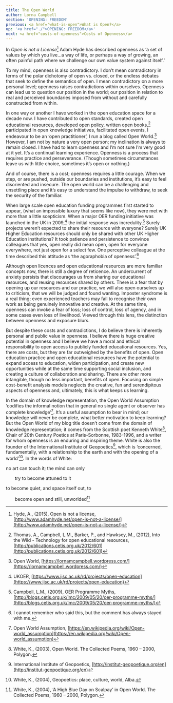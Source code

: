 ```yaml
---
title: The Open World
author: Lorna Campbell
section: 'OPENING: FREEDOM'
previous: <a href="what-is-open">What is Open?</a>
up: '<a href="./">OPENING: FREEDOM</a>'
next: <a href="costs-of-openness">Costs of Openness</a>
---
```


In *Open is not a License*[^1] Adam Hyde has described openness as ‘a set of
values by which you live…a way of life, or perhaps a way of growing, an often
painful path where we challenge our own value system against itself.’

To my mind, openness is also contradictory. I don’t mean contradictory in terms
of the polar dichotomy of open vs. closed, or the endless debates that seek to
define the semantics of open. I mean contradictory on a more personal level;
openness raises contradictions within ourselves. Openness can lead us to
question our position in the world; our position in relation to real and
perceived boundaries imposed from without and carefully constructed from
within.

In one way or another I have worked in the open education space for a decade
now. I have contributed to open standards, created open educational resources,
developed open policy, written open books,[^2] participated in open knowledge
initiatives, facilitated open events, I endeavour to be an ‘open practitioner’,
I run a blog called Open World.[^3] However, I am not by nature a very open
person; my inclination is always to remain closed. I have had to learn openness
and I’m not sure I’m very good at it yet. It’s a continual learning experience.
Openness is a process that requires practice and perseverance. (Though
sometimes circumstances leave us with little choice, sometimes it’s open or
nothing.)

And of course, there is a cost; openness requires a little courage. When we
step, or are pushed, outside our boundaries and institutions, it’s easy to feel
disoriented and insecure. The open world can be a challenging and unsettling
place and it’s easy to understand the impulse to withdraw, to seek the security
of the familiar.

When large scale open education funding programmes first started to appear,
(what an impossible luxury that seems like now), they were met with more than a
little scepticism. When a major OER funding initiative was launched in the UK
in 2009,[^4] the initial response was incredulity.[^5] Surely projects weren’t
expected to share their resource with everyone? Surely UK Higher Education
resources should only be shared with other UK Higher Education institutions? It
took patience and persistence to convince colleagues that yes, open really did
mean open, open for everyone everywhere, not just open for a select few. One
perceptive colleague at the time described this attitude as ‘the agoraphobia of
openness’.[^6]

Although open licences and open educational resources are more familiar
concepts now, there is still a degree of reticence. An undercurrent of anxiety
persists that discourages us from sharing our educational resources, and
reusing resources shared by others. There is a fear that by opening up our
resources and our practice, we will also open ourselves up to criticism, that
we will be judged and found wanting. Imposter syndrome is a real thing; even
experienced teachers may fail to recognise their own work as being genuinely
innovative and creative. At the same time, openness can invoke a fear of loss;
loss of control, loss of agency, and in some cases even loss of livelihood.
Viewed through this lens, the distinction between openness and exposure blurs.

But despite these costs and contradictions, I do believe there is inherently
personal and public value in openness. I believe there is huge creative
potential in openness and I believe we have a moral and ethical responsibility
to open access to publicly funded educational resources. Yes, there are costs,
but they are far outweighed by the benefits of open. Open education practice
and open educational resources have the potential to expand access to
education, widen participation, and create new opportunities while at the same
time supporting social inclusion, and creating a culture of collaboration and
sharing. There are other more intangible, though no less important, benefits of
open. Focusing on simple cost-benefit analysis models neglects the creative,
fun and serendipitous aspects of openness and, ultimately, this is what keeps
us learning.

In the domain of knowledge representation, the Open World Assumption ‘codifies
the informal notion that in general no single agent or observer has complete
knowledge’[^7]. It’s a useful assumption to bear in mind; our knowledge will
never be complete, what better motivation to keep learning? But the Open World
of my blog title doesn’t come from the domain of knowledge representation; it
comes from the Scottish poet Kenneth White[^8], Chair of 20th Century Poetics
at Paris-Sorbonne, 1983-1996, and a writer for whom openness is an enduring and
inspiring theme. White is also the founder of the International Institute of
Geopoetics[^9], which is ‘concerned, fundamentally, with a relationship to the
earth and with the opening of a world’[^10]. In the words of White:

no art can touch it; the mind can only

<span style="margin-left:2em">try to become attuned to it</span>

to become quiet, and space itself out, to

<span style="margin-left:2em">become open and still, unworlded</span>[^11]

[^1]: Hyde, A., (2015), Open is not a license, [http://www.adamhyde.net/open-is-not-a-license/](http://www.adamhyde.net/open-is-not-a-license/)
[^2]: Thomas, A., Campbell, L.M., Barker, P., and Hawksey, M., (2012), Into the Wild - Technology for open educational resources, [http://publications.cetis.org.uk/2012/601](http://publications.cetis.org.uk/2012/601)
[^3]: Open World, [https://lornamcampbell.wordpress.com/](https://lornamcampbell.wordpress.com/)
[^4]: UKOER, [https://www.jisc.ac.uk/rd/projects/open-education](https://www.jisc.ac.uk/rd/projects/open-education)
[^5]: Campbell, L.M., (2009), OER Programme Myths, [http://blogs.cetis.org.uk/lmc/2009/05/20/oer-programme-myths/](http://blogs.cetis.org.uk/lmc/2009/05/20/oer-programme-myths/)
[^6]: I cannot remember who said this, but the comment has always stayed with me.
[^7]: Open World Assumption, [https://en.wikipedia.org/wiki/Open-world_assumption](https://en.wikipedia.org/wiki/Open-world_assumption)
[^8]: White, K., (2003), Open World. The Collected Poems, 1960 – 2000, Polygon.
[^9]: International Institute of Geopoetics, [http://institut-geopoetique.org/en](http://institut-geopoetique.org/en)
[^10]: White, K., (2004), Geopoetics: place, culture, world, Alba.
[^11]: White, K., (2004), ‘A High Blue Day on Scalpay’ in Open World. The Collected Poems, 1960 – 2000, Polygon.
